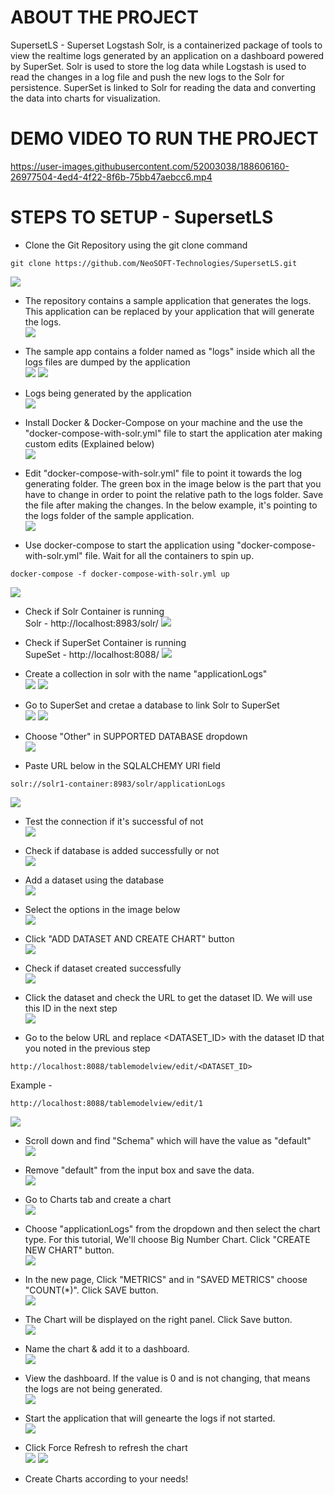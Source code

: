 # ABOUT THE PROJECT
SupersetLS - Superset Logstash Solr, is a containerized package of tools to view the realtime logs generated by an application on a dashboard powered by SuperSet. Solr is used to store the log data while Logstash is used to read the changes in a log file and push the new logs to the Solr for persistence. SuperSet is linked to Solr for reading the data and converting the data into charts for visualization.


# DEMO VIDEO TO RUN THE PROJECT

https://user-images.githubusercontent.com/52003038/188606160-26977504-4ed4-4f22-8f6b-75bb47aebcc6.mp4


# STEPS TO SETUP - SupersetLS

* Clone the Git Repository using the git clone command
```
git clone https://github.com/NeoSOFT-Technologies/SupersetLS.git
```
![](./README/images/1.PNG)


* The repository contains a sample application that generates the logs. This application can be replaced by your application that will generate the logs. \
![](./README/images/2.PNG)


* The sample app contains a folder named as "logs" inside which all the logs files are dumped by the application \
![](./README/images/3.png)
![](./README/images/4.png)


* Logs being generated by the application \
![](./README/images/5.png)


* Install Docker & Docker-Compose on your machine and the use the "docker-compose-with-solr.yml" file to start the application ater making custom edits (Explained below) \
![](./README/images/6.png)


* Edit "docker-compose-with-solr.yml" file to point it towards the log generating folder. The green box in the image below is the part that you have to change in order to point the relative path to the logs folder. Save the file after making the changes. In the below example, it's pointing to the logs folder of the sample application. \
![](./README/images/7.png)


* Use docker-compose to start the application using "docker-compose-with-solr.yml" file. Wait for all the containers to spin up.
```
docker-compose -f docker-compose-with-solr.yml up
```
![](./README/images/8.png)


* Check if Solr Container is running \
Solr - http://localhost:8983/solr/
![](./README/images/9.png)


* Check if SuperSet Container is running \
SupeSet - http://localhost:8088/
![](./README/images/10.png)


* Create a collection in solr with the name "applicationLogs" \
![](./README/images/11.png)
![](./README/images/12.png)


* Go to SuperSet and cretae a database to link Solr to SuperSet \
![](./README/images/13.png)
![](./README/images/14.png)


* Choose "Other" in SUPPORTED DATABASE dropdown \
![](./README/images/15.png)


* Paste URL below in the SQLALCHEMY URI field
```
solr://solr1-container:8983/solr/applicationLogs
```
![](./README/images/16.png)


* Test the connection if it's successful of not \
![](./README/images/17.png)


* Check if database is added successfully or not \
![](./README/images/18.png)


* Add a dataset using the database \
![](./README/images/19.png)


* Select the options in the image below \
![](./README/images/20.png)


* Click "ADD DATASET AND CREATE CHART" button \
![](./README/images/21.png)


* Check if dataset created successfully \
![](./README/images/22.png)


* Click the dataset and check the URL to get the dataset ID. We will use this ID in the next step \
![](./README/images/23.png)


* Go to the below URL and replace <DATASET_ID> with the dataset ID that you noted in the previous step
```
http://localhost:8088/tablemodelview/edit/<DATASET_ID>
```
Example -
```
http://localhost:8088/tablemodelview/edit/1
```
![](./README/images/24.png)


* Scroll down and find "Schema" which will have the value as "default" \
![](./README/images/25.png)


* Remove "default" from the input box and save the data. \
![](./README/images/26.png)


* Go to Charts tab and create a chart \
![](./README/images/27.png)


* Choose "applicationLogs" from the dropdown and then select the chart type. For this tutorial, We'll choose Big Number Chart. Click "CREATE NEW CHART" button. \
![](./README/images/28.png)


* In the new page, Click "METRICS" and in "SAVED METRICS" choose "COUNT(*)". Click SAVE button. \
![](./README/images/29.png)


* The Chart will be displayed on the right panel. Click Save button. \
![](./README/images/30.png)


* Name the chart & add it to a dashboard. \
![](./README/images/31.png)

* View the dashboard. If the value is 0 and is not changing, that means the logs are not being generated. \
![](./README/images/32.png)

* Start the application that will genearte the logs if not started. \
![](./README/images/33.png)

* Click Force Refresh to refresh the chart \
![](./README/images/34.png)
![](./README/images/35.png)

* Create Charts according to your needs!


